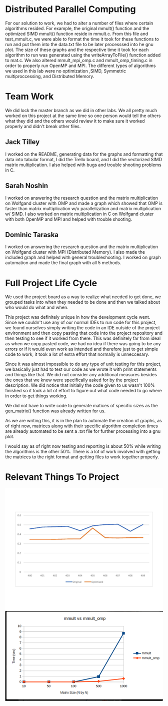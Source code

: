 # Distributed Parallel Computing
For our solution to work, we had to alter a number of files where certain algorithms resided. For example, the original mmult()
function and the optimized SIMD mmult() function reside in mmult.c. From this file and test_mmult.c, we were able to format the 
time it took for these functions to run and put them into the data.txt file to be later processsed into he gnu plot. The size of
these graphs and the respective time it took for each algorithm to run was generated using the writeArrayToFile() function added
to mat.c. We also altered mmult_mpi_omp.c and mmult_omp_timing.c in order to properly run OpenMP and MPI.
The different types of algorithms we used in this lab were no optimization ,SIMD, Symmetric multiproccessing, and Distributed Memory.

# Team Work
We did lock the master branch as we did in other labs. We all pretty much worked on this project at the same time so one person
would tell the others what they did and the others would review it to make sure it worked properly and didn't break other files.

## Jack Tilley
I worked on the README, generating data for the graphs and formatting that data into tabular format, I did the Trello board,
and I did the vectorized SIMD matrix multiplication. I also helped with bugs and trouble shooting problems in C.

## Sarah Noshin
I worked on answering the research question and the matrix multiplication on Wolfgand cluster with OMP and made a graph which showed that OMP is faster than matrix multiplication w/o parallelization and matrix multiplication w/ SIMD. I also worked on matrix multiplication in C  on Wolfgand cluster with both  OpenMP and MPI and helped with trouble shooting.

## Dominic Taraska

I worked on answering the research question and the matrix multiplication on Wolfgand cluster with MPI (Distributed Memory). I also made the included graph and helped with general troubleshooting. I worked on graph automation and made the final graph with all 5 methods.

# Full Project Life Cycle
We used the project board as a way to realize what needed to get done, we grouped tasks into when they needed to be done and
then we talked about who would do what and when.

This project was definitely unique in how the development cycle went. Since we couldn't use any of our normal IDEs to run code
for this project, we found ourselves simply writing the code in an IDE outside of the project environment and then copy pasting
that code into the project repository and then testing to see if it worked from there. This was definitely far from ideal as when
we copy pasted code, we had no idea if there was going to be any errors or if it would even work as intended and therefore just to 
get simple code to work, it took a lot of extra effort that normally is unneccesary.

Since it was almost impossible to do any type of unit testing for this project, we basically just had to test our code as we wrote
it with print statements and things like that. We did not consider any additional measures besides the ones that we knew were
specifically asked for by the project description. We did notice that initially the code given to us wasn't 100% finished so it
took a lot of effort to figure out what code needed to go where in order to get things working.

We did not have to write code to generate matices of specific sizes as the gen_matrix() function was already written for us.

As we are writing this, it is in the plan to automate the creation of graphs, as of right now, matrices along with their specific
algorithm completion times are already automated to be sent a .txt file for further processing into a gnu plot.

I would say as of right now testing and reporting is about 50% while writing the algorithms is the other 50%. There is a lot of
work involved with getting the matrices to the right format and getting files to work together properly.

# Relevant Things To Project

![alt text](https://github.com/3296Spring2020/parallel-matrix-02-noshin-tilley-taraska/blob/master/graph-page-001.jpg?raw=true)
![](https://github.com/3296Spring2020/parallel-matrix-02-noshin-tilley-taraska/blob/master/lab%206.PNG?raw=true)

